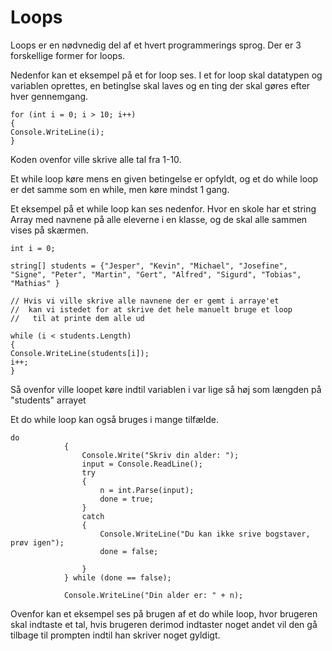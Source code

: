 # Loops


Loops er en nødvnedig del af et hvert programmerings sprog. Der er 3 forskellige former for loops.

Nedenfor kan et eksempel på et for loop ses. I et for loop skal datatypen og variablen oprettes, en betinglse skal laves og en ting der skal gøres efter hver gennemgang.

```csharp=
for (int i = 0; i > 10; i++)
{
Console.WriteLine(i);
}
```
Koden ovenfor ville skrive alle tal fra 1-10.

Et while loop køre mens en given betingelse er opfyldt, og et do while loop er det samme som en while, men køre mindst 1 gang.

Et eksempel på et while loop kan ses nedenfor. 
Hvor en skole har et string Array med navnene på alle eleverne i en klasse, og de skal alle sammen vises på skærmen.

```csharp=
int i = 0;

string[] students = {"Jesper", "Kevin", "Michael", "Josefine", "Signe", "Peter", "Martin", "Gert", "Alfred", "Sigurd", "Tobias", "Mathias" }

// Hvis vi ville skrive alle navnene der er gemt i arraye'et
//  kan vi istedet for at skrive det hele manuelt bruge et loop
//   til at printe dem alle ud

while (i < students.Length)
{
Console.WriteLine(students[i]);
i++;
}
```
Så ovenfor ville loopet køre indtil variablen i var lige så høj som længden på "students" arrayet

Et do while loop kan også bruges i mange tilfælde.

```csharp=
do
            {
                Console.Write("Skriv din alder: ");
                input = Console.ReadLine();
                try
                {
                    n = int.Parse(input);
                    done = true;
                }
                catch
                {
                    Console.WriteLine("Du kan ikke srive bogstaver, prøv igen");
                    done = false;

                }
            } while (done == false);

            Console.WriteLine("Din alder er: " + n);

```

Ovenfor kan et eksempel ses på brugen af et do while loop, hvor brugeren skal indtaste et tal, hvis brugeren derimod indtaster noget andet vil den gå tilbage til prompten indtil han skriver noget gyldigt.

